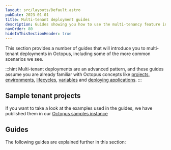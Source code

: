 ```yaml
---
layout: src/layouts/Default.astro
pubDate: 2023-01-01
title: Multi-tenant deployment guides
description: Guides showing you how to use the multi-tenancy feature in Octopus for common scenarios.
navOrder: 80
hideInThisSectionHeader: true
---
```


This section provides a number of guides that will introduce you to multi-tenant deployments in Octopus, including some of the more common scenarios we see.

:::hint
Multi-tenant deployments are an advanced pattern, and these guides assume you are already familiar with Octopus concepts like [projects](/docs/projects/index.md), [environments](/docs/infrastructure/environments/index.md), [lifecycles](/docs/releases/lifecycles/index.md), [variables](/docs/projects/variables/index/) and [deploying applications](/docs/deployments/).
:::

## Sample tenant projects

If you want to take a look at the examples used in the guides, we have published them in our [Octopus samples instance](https://samples.octopus.app/app#/Spaces-682)

## Guides

The following guides are explained further in this section:
